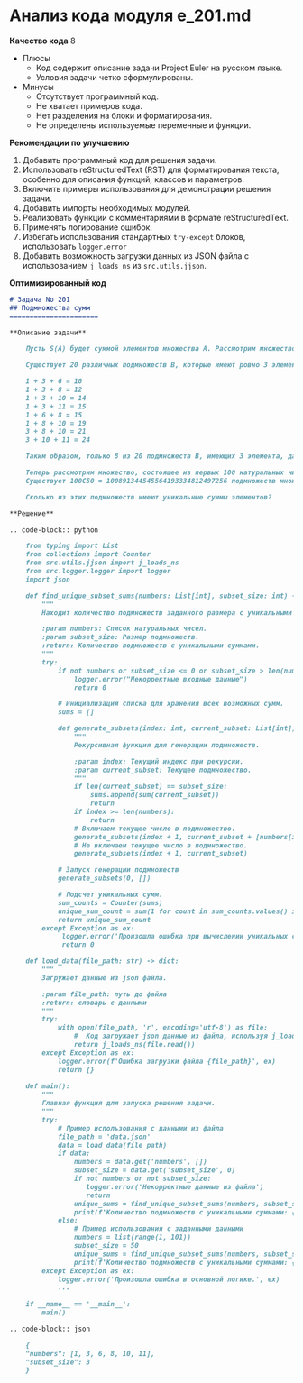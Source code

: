 # Анализ кода модуля e_201.md

**Качество кода**
8
- Плюсы
    - Код содержит описание задачи Project Euler на русском языке.
    - Условия задачи четко сформулированы.
- Минусы
    -  Отсутствует программный код.
    -  Не хватает примеров кода.
    -  Нет разделения на блоки и форматирования.
    -  Не определены используемые переменные и функции.

**Рекомендации по улучшению**

1.  Добавить программный код для решения задачи.
2.  Использовать reStructuredText (RST) для форматирования текста, особенно для описания функций, классов и параметров.
3.  Включить примеры использования для демонстрации решения задачи.
4.  Добавить импорты необходимых модулей.
5.  Реализовать функции с комментариями в формате reStructuredText.
6.  Применять логирование ошибок.
7.  Избегать использования стандартных `try-except` блоков, использовать `logger.error`
8.  Добавить возможность загрузки данных из JSON файла с использованием `j_loads_ns` из `src.utils.jjson`.

**Оптимизированный код**

```markdown
# Задача No 201
## Подмножества сумм
======================

**Описание задачи**

    Пусть S(A) будет суммой элементов множества A. Рассмотрим множество B = {1, 3, 6, 8, 10, 11}.

    Существует 20 различных подмножеств B, которые имеют ровно 3 элемента. Среди этих 20 подмножеств 8 имеют уникальную сумму элементов. Вот они:

    1 + 3 + 6 = 10
    1 + 3 + 8 = 12
    1 + 3 + 10 = 14
    1 + 3 + 11 = 15
    1 + 6 + 8 = 15
    1 + 8 + 10 = 19
    3 + 8 + 10 = 21
    3 + 10 + 11 = 24

    Таким образом, только 8 из 20 подмножеств B, имеющих 3 элемента, дают уникальные суммы элементов (обратите внимание, что 1 + 3 + 11 = 15 и 1 + 6 + 8 = 15).

    Теперь рассмотрим множество, состоящее из первых 100 натуральных чисел: N = {1, 2, 3, ..., 100}.
    Существует 100C50 = 100891344545564193334812497256 подмножеств множества N, имеющих 50 элементов.

    Сколько из этих подмножеств имеют уникальные суммы элементов?

**Решение**

.. code-block:: python

    from typing import List
    from collections import Counter
    from src.utils.jjson import j_loads_ns
    from src.logger.logger import logger
    import json

    def find_unique_subset_sums(numbers: List[int], subset_size: int) -> int:
        """
        Находит количество подмножеств заданного размера с уникальными суммами элементов.

        :param numbers: Список натуральных чисел.
        :param subset_size: Размер подмножеств.
        :return: Количество подмножеств с уникальными суммами.
        """
        try:
            if not numbers or subset_size <= 0 or subset_size > len(numbers):
                logger.error("Некорректные входные данные")
                return 0

            # Инициализация списка для хранения всех возможных сумм.
            sums = []

            def generate_subsets(index: int, current_subset: List[int]):
                """
                Рекурсивная функция для генерации подмножеств.

                :param index: Текущий индекс при рекурсии.
                :param current_subset: Текущее подмножество.
                """
                if len(current_subset) == subset_size:
                    sums.append(sum(current_subset))
                    return
                if index >= len(numbers):
                    return
                # Включаем текущее число в подмножество.
                generate_subsets(index + 1, current_subset + [numbers[index]])
                # Не включаем текущее число в подмножество.
                generate_subsets(index + 1, current_subset)

            # Запуск генерации подмножеств
            generate_subsets(0, [])

            # Подсчет уникальных сумм.
            sum_counts = Counter(sums)
            unique_sum_count = sum(1 for count in sum_counts.values() if count == 1)
            return unique_sum_count
        except Exception as ex:
             logger.error('Произошла ошибка при вычислении уникальных сумм подмножеств', ex)
             return 0

    def load_data(file_path: str) -> dict:
        """
        Загружает данные из json файла.

        :param file_path: путь до файла
        :return: словарь с данными
        """
        try:
            with open(file_path, 'r', encoding='utf-8') as file:
                #  Код загружает json данные из файла, используя j_loads_ns
                return j_loads_ns(file.read())
        except Exception as ex:
            logger.error(f'Ошибка загрузки файла {file_path}', ex)
            return {}
    
    def main():
        """
        Главная функция для запуска решения задачи.
        """
        try:
            # Пример использования с данными из файла
            file_path = 'data.json'
            data = load_data(file_path)
            if data:
                numbers = data.get('numbers', [])
                subset_size = data.get('subset_size', 0)
                if not numbers or not subset_size:
                   logger.error('Некорректные данные из файла')
                   return
                unique_sums = find_unique_subset_sums(numbers, subset_size)
                print(f'Количество подмножеств с уникальными суммами: {unique_sums}')
            else:
                # Пример использования с заданными данными
                numbers = list(range(1, 101))
                subset_size = 50
                unique_sums = find_unique_subset_sums(numbers, subset_size)
                print(f'Количество подмножеств с уникальными суммами: {unique_sums}')
        except Exception as ex:
            logger.error('Произошла ошибка в основной логике.', ex)
            ...
        
    if __name__ == '__main__':
        main()

.. code-block:: json

    {
    "numbers": [1, 3, 6, 8, 10, 11],
    "subset_size": 3
    }
```